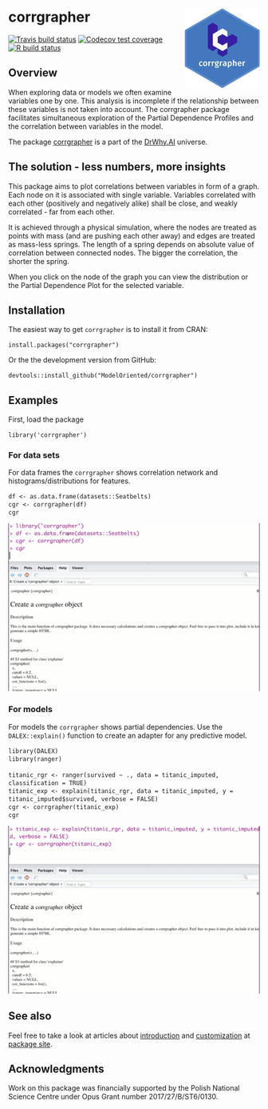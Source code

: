 # corrgrapher <img src="man/figures/logo.png" align="right" width="150"/>

<!-- badges: start -->
[![Travis build status](https://travis-ci.org/ModelOriented/corrgrapher.svg?branch=master)](https://travis-ci.org/ModelOriented/corrgrapher)
[![Codecov test coverage](https://codecov.io/gh/ModelOriented/corrgrapher/branch/master/graph/badge.svg)](https://codecov.io/gh/ModelOriented/corrgrapher?branch=master)
[![R build status](https://github.com/ModelOriented/corrgrapher/workflows/R-CMD-check/badge.svg)](https://github.com/ModelOriented/corrgrapher/actions)
<!-- badges: end -->

## Overview

When exploring data or models we often examine variables one by one. This analysis is incomplete if the relationship between these variables is not taken into account. The corrgrapher package facilitates simultaneous exploration of the Partial Dependence Profiles and the correlation between variables in the model.

The package [corrgrapher](https://github.com/ModelOriented/corrgrapher) is a part of the [DrWhy.AI](http://drwhy.ai/) universe. 

## The solution - less numbers, more insights

This package aims to plot correlations between variables in form of a graph. Each node on it is associated with single variable. Variables correlated with each other (positively and negatively alike) shall be close, and weakly correlated  - far from each other. 

It is achieved through a physical simulation, where the nodes are treated as points with mass (and are pushing each other away) and edges are treated as mass-less springs. The length of a spring depends on absolute value of correlation between connected nodes. The bigger the correlation, the shorter the spring.

When you click on the node of the graph you can view the distribution or the Partial Dependence Plot for the selected variable.

## Installation

The easiest way to get `corrgrapher` is to install it from CRAN:

```{r}
install.packages("corrgrapher")
```

Or the the development version from GitHub:

```{r}
devtools::install_github("ModelOriented/corrgrapher")
```

## Examples

First, load the package

```
library('corrgrapher')
```

### For data sets

For data frames the `corrgrapher` shows correlation network and histograms/distributions for features.

```
df <- as.data.frame(datasets::Seatbelts)
cgr <- corrgrapher(df)
cgr
```

<center>
<img src="https://github.com/ModelOriented/corrgrapher/raw/master/inst/corrgrapher1.gif">
</center>

### For models

For models the `corrgrapher` shows partial dependencies. Use the `DALEX::explain()` function to create an adapter for any predictive model.

```
library(DALEX)
library(ranger)

titanic_rgr <- ranger(survived ~ ., data = titanic_imputed, classification = TRUE)
titanic_exp <- explain(titanic_rgr, data = titanic_imputed, y = titanic_imputed$survived, verbose = FALSE)
cgr <- corrgrapher(titanic_exp)
cgr
```

<center>
<img src="https://github.com/ModelOriented/corrgrapher/raw/master/inst/corrgrapher2.gif">
</center>

## See also

Feel free to take a look at articles about
[introduction](https://modeloriented.github.io/corrgrapher/articles/Introduction.html) and [customization](https://modeloriented.github.io/corrgrapher/articles/Customization.html) at
[package site](https://modeloriented.github.io/corrgrapher/index.html).


## Acknowledgments

Work on this package was financially supported by the Polish National Science Centre under Opus Grant number 2017/27/B/ST6/0130.
